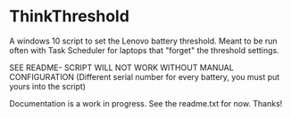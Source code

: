 # ThinkThreshold
A windows 10 script to set the Lenovo battery threshold. Meant to be run often with Task Scheduler for laptops that "forget" the threshold settings. 

SEE README- SCRIPT WILL NOT WORK WITHOUT MANUAL CONFIGURATION (Different serial number for every battery, you must put yours into the script)

Documentation is a work in progress. See the readme.txt for now. Thanks!
